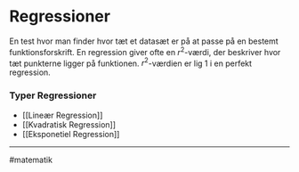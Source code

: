# Regressioner
En test hvor man finder hvor tæt et datasæt er på at passe på en bestemt funktionsforskrift. En regression giver ofte en $r^2$-værdi, der beskriver hvor tæt punkterne ligger på funktionen. $r^2$-værdien er lig $1$ i en perfekt regression.

### Typer Regressioner
- [[Lineær Regression]]
- [[Kvadratisk Regression]]
- [[Eksponetiel Regression]]



---
#matematik 